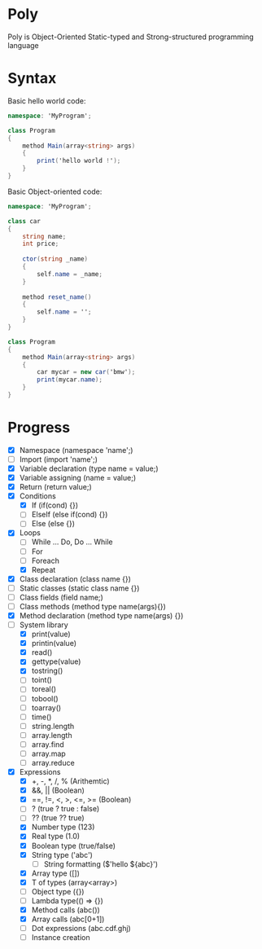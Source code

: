 # Poly
Poly is Object-Oriented Static-typed and Strong-structured programming language

# Syntax
Basic hello world code:
```c#
namespace: 'MyProgram';

class Program
{
    method Main(array<string> args)
    {
        print('hello world !');
    }
}
```
Basic Object-oriented code:
```c#
namespace: 'MyProgram';

class car
{
    string name;
    int price;
    
    ctor(string _name)
    {
        self.name = _name;
    }
    
    method reset_name()
    {
        self.name = '';
    }
}

class Program
{
    method Main(array<string> args)
    {
        car mycar = new car('bmw');
        print(mycar.name);
    }
}
```

# Progress
- [x] Namespace (namespace 'name';)
- [ ] Import (import 'name';)
- [x] Variable declaration (type name = value;)
- [x] Variable assigning (name = value;)
- [x] Return (return value;)
- [x] Conditions
    - [x] If (if(cond) {})
    - [ ] ElseIf (else if(cond) {})
    - [ ] Else (else {})
- [x] Loops
    - [ ] While ... Do, Do ... While
    - [ ] For
    - [ ] Foreach
    - [x] Repeat
- [x] Class declaration (class name {})
- [ ] Static classes (static class name {})
- [ ] Class fields (field name;)
- [ ] Class methods (method type name(args){})
- [x] Method declaration (method type name(args) {})
- [ ] System library
    - [x] print(value)
    - [x] printin(value)
    - [x] read()
    - [x] gettype(value)
    - [x] tostring()
    - [ ] toint()
    - [ ] toreal()
    - [ ] tobool()
    - [ ] toarray()
    - [ ] time()
    - [ ] string.length
    - [ ] array.length
    - [ ] array.find
    - [ ] array.map
    - [ ] array.reduce
- [x] Expressions
    - [x] +, -, *, /, % (Arithemtic)
    - [x] &&, || (Boolean)
    - [x] ==, !=, <, >, <=, >= (Boolean)
    - [ ] ? (true ? true : false)
    - [ ] ?? (true ?? true)
    - [x] Number type (123)
    - [x] Real type (1.0)
    - [x] Boolean type (true/false)
    - [x] String type ('abc')
        - [ ] String formatting ($'hello ${abc}')
    - [x] Array type ([])
    - [x] T of types (array<array<int>>)
    - [ ] Object type ({})
    - [ ] Lambda type(() => {})
    - [x] Method calls (abc())
    - [x] Array calls (abc[0+1])
    - [ ] Dot expressions (abc.cdf.ghj)
    - [ ] Instance creation
